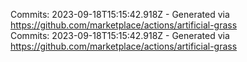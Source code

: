 Commits: 2023-09-18T15:15:42.918Z - Generated via https://github.com/marketplace/actions/artificial-grass
<br>
Commits: 2023-09-18T15:15:42.918Z - Generated via https://github.com/marketplace/actions/artificial-grass
<br>
